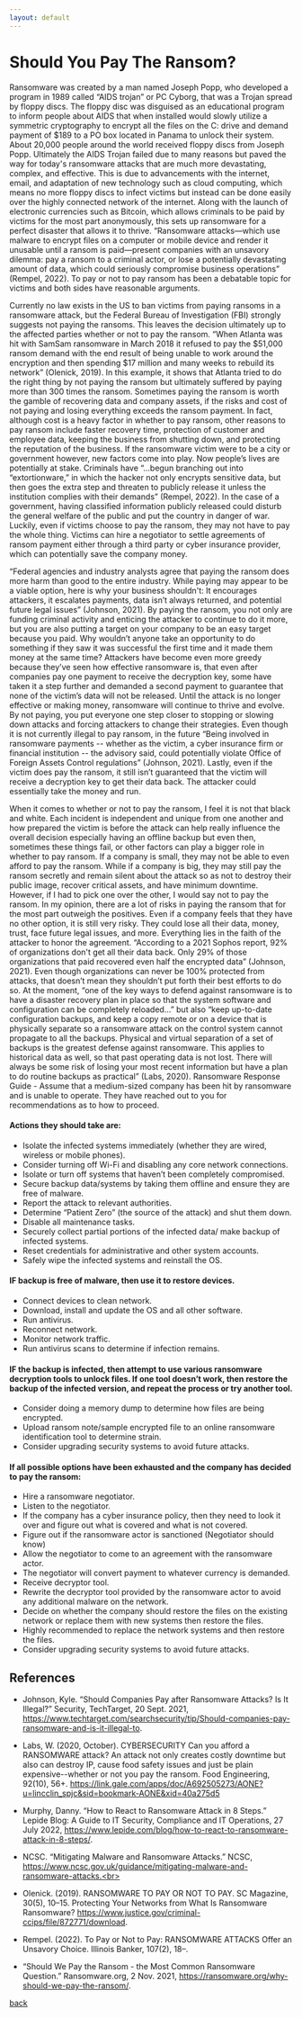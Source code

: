 ```yaml
---
layout: default
---
```


<h1> Should You Pay The Ransom? </h1>

<div>
<p id="p0"> Ransomware was created by a man named Joseph Popp, who developed a program in 1989 called “AIDS trojan” or PC Cyborg, that was a Trojan spread by floppy discs. The floppy disc was disguised as an educational program to inform people about AIDS that when installed would slowly utilize a symmetric cryptography to encrypt all the files on the C: drive and demand payment of $189 to a PO box located in Panama to unlock their system. About 20,000 people around the world received floppy discs from Joseph Popp. Ultimately the AIDS Trojan failed due to many reasons but paved the way for today's ransomware attacks that are much more devastating, complex, and effective. This is due to advancements with the internet, email, and adaptation of new technology such as cloud computing, which means no more floppy discs to infect victims but instead can be done easily over the highly connected network of the internet. Along with the launch of electronic currencies such as Bitcoin, which allows criminals to be paid by victims for the most part anonymously, this sets up ransomware for a perfect disaster that allows it to thrive. “Ransomware attacks—which use malware to encrypt files on a computer or mobile device and render it unusable until a ransom is paid—present companies with an unsavory dilemma: pay a ransom to a criminal actor, or lose a potentially devastating amount of data, which could seriously compromise business operations” (Rempel, 2022). To pay or not to pay ransom has been a debatable topic for victims and both sides have reasonable arguments. </p>
</div>
 
<div>
<p> Currently no law exists in the US to ban victims from paying ransoms in a ransomware attack, but the Federal Bureau of Investigation (FBI) strongly suggests not paying the ransoms. This leaves the decision ultimately up to the affected parties whether or not to pay the ransom. “When Atlanta was hit with SamSam ransomware in March 2018 it refused to pay the $51,000 ransom demand with the end result of being unable to work around the encryption and then spending $17 million and many weeks to rebuild its network” (Olenick, 2019). In this example, it shows that Atlanta tried to do the right thing by not paying the ransom but ultimately suffered by paying more than 300 times the ransom. Sometimes paying the ransom is worth the gamble of recovering data and company assets, if the risks and cost of not paying and losing everything exceeds the ransom payment. In fact, although cost is a heavy factor in whether to pay ransom, other reasons to pay ransom include faster recovery time, protection of customer and employee data, keeping the business from shutting down, and protecting the reputation of the business. If the ransomware victim were to be a city or government however, new factors come into play. Now people’s lives are potentially at stake. Criminals have “...begun branching out into “extortionware,” in which the hacker not only encrypts sensitive data, but then goes the extra step and threaten to publicly release it unless the institution complies with their demands” (Rempel, 2022). In the case of a government, having classified information publicly released could disturb the general welfare of the public and put the country in danger of war. Luckily, even if victims choose to pay the ransom, they may not have to pay the whole thing. Victims can hire a negotiator to settle agreements of ransom payment either through a third party or cyber insurance provider, which can potentially save the company money. </p> 
</div>

<div>
<p> “Federal agencies and industry analysts agree that paying the ransom does more harm than good to the entire industry. While paying may appear to be a viable option, here is why your business shouldn't: It encourages attackers, it escalates payments, data isn’t always returned, and potential future legal issues” (Johnson, 2021). By paying the ransom, you not only are funding criminal activity and enticing the attacker to continue to do it more, but you are also putting a target on your company to be an easy target because you paid. Why wouldn’t anyone take an opportunity to do something if they saw it was successful the first time and it made them money at the same time? Attackers have become even more greedy because they’ve seen how effective ransomware is, that even after companies pay one payment to receive the decryption key, some have taken it a step further and demanded a second payment to guarantee that none of the victim’s data will not be released. Until the attack is no longer effective or making money, ransomware will continue to thrive and evolve. By not paying, you put everyone one step closer to stopping or slowing down attacks and forcing attackers to change their strategies. Even though it is not currently illegal to pay ransom, in the future “Being involved in ransomware payments -- whether as the victim, a cyber insurance firm or financial institution -- the advisory said, could potentially violate Office of Foreign Assets Control regulations” (Johnson, 2021). Lastly, even if the victim does pay the ransom, it still isn’t guaranteed that the victim will receive a decryption key to get their data back. The attacker could essentially take the money and run.</p> </div>

<div>
<p> When it comes to whether or not to pay the ransom, I feel it is not that black and white. Each incident is independent and unique from one another and how prepared the victim is before the attack can help really influence the overall decision especially having an offline backup but even then, sometimes these things fail, or other factors can play a bigger role in whether to pay ransom. If a company is small, they may not be able to even afford to pay the ransom. While if a company is big, they may still pay the ransom secretly and remain silent about the attack so as not to destroy their public image, recover critical assets, and have minimum downtime. However, if I had to pick one over the other, I would say not to pay the ransom. In my opinion, there are a lot of risks in paying the ransom that for the most part outweigh the positives. Even if a company feels that they have no other option, it is still very risky. They could lose all their data, money, trust, face future legal issues, and more. Everything lies in the faith of the attacker to honor the agreement. “According to a 2021 Sophos report, 92% of organizations don't get all their data back. Only 29% of those organizations that paid recovered even half the encrypted data” (Johnson, 2021). Even though organizations can never be 100% protected from attacks, that doesn’t mean they shouldn’t put forth their best efforts to do so. At the moment, “one of the key ways to defend against ransomware is to have a disaster recovery plan in place so that the system software and configuration can be completely reloaded...” but also “keep up-to-date configuration backups, and keep a copy remote or on a device that is physically separate so a ransomware attack on the control system cannot propagate to all the backups. Physical and virtual separation of a set of backups is the greatest defense against ransomware. This applies to historical data as well, so that past operating data is not lost. There will always be some risk of losing your most recent information but have a plan to do routine backups as practical” (Labs, 2020).  
Ransomware Response Guide - Assume that a medium-sized company has been hit by ransomware and is unable to operate.  They have reached out to you for recommendations as to how to proceed. </p>
</div>

#### <b> Actions they should take are: </b>
 
-	Isolate the infected systems immediately (whether they are wired, wireless or mobile phones).  
-	Consider turning off Wi-Fi and disabling any core network connections.  
- Isolate or turn off systems that haven’t been completely compromised. 
-	Secure backup data/systems by taking them offline and ensure they are free of malware. 
-	Report the attack to relevant authorities. 
-	Determine “Patient Zero” (the source of the attack) and shut them down. 
-	Disable all maintenance tasks.  
-	Securely collect partial portions of the infected data/ make backup of infected systems. 
-	Reset credentials for administrative and other system accounts. 
-	Safely wipe the infected systems and reinstall the OS. 

#### <b> IF backup is free of malware, then use it to restore devices. </b>

-	Connect devices to clean network. 
-	Download, install and update the OS and all other software. 
-	Run antivirus.  
-	Reconnect network. 
-	Monitor network traffic.  
-	Run antivirus scans to determine if infection remains.

#### <b> IF the backup is infected, then attempt to use various ransomware decryption tools to unlock files. If one tool doesn’t work, then restore the backup of the infected version, and repeat the process or try another tool.  </b>

-	Consider doing a memory dump to determine how files are being encrypted. 
-	Upload ransom note/sample encrypted file to an online ransomware identification tool to determine strain. 
-	Consider upgrading security systems to avoid future attacks. 

#### <b> If all possible options have been exhausted and the company has decided to pay the ransom: </b>

- Hire a ransomware negotiator.
-	Listen to the negotiator.  
-	If the company has a cyber insurance policy, then they need to look it over and figure out what is covered and what is not covered. 
-	Figure out if the ransomware actor is sanctioned (Negotiator should know) 
-	Allow the negotiator to come to an agreement with the ransomware actor. 
-	The negotiator will convert payment to whatever currency is demanded.  
-	Receive decryptor tool. 
-	Rewrite the decryptor tool provided by the ransomware actor to avoid any additional malware on the network. 
-	Decide on whether the company should restore the files on the existing network or replace them with new systems then restore the files. 
-	Highly recommended to replace the network systems and then restore the files. 
-	Consider upgrading security systems to avoid future attacks.

<h2> References </h2>

-  Johnson, Kyle. “Should Companies Pay after Ransomware Attacks? Is It Illegal?” Security, TechTarget, 20 Sept. 2021, https://www.techtarget.com/searchsecurity/tip/Should-companies-pay-ransomware-and-is-it-illegal-to. <br>

- Labs, W. (2020, October). CYBERSECURITY Can you afford a RANSOMWARE attack? An attack not only creates costly downtime but also can destroy IP, cause food safety issues and just be plain expensive--whether or not you pay the ransom. Food Engineering, 92(10), 56+. https://link.gale.com/apps/doc/A692505273/AONE?u=lincclin_spjc&sid=bookmark-AONE&xid=40a275d5 <br>

- Murphy, Danny. “How to React to Ransomware Attack in 8 Steps.” Lepide Blog: A Guide to IT Security, Compliance and IT Operations, 27 July 2022, https://www.lepide.com/blog/how-to-react-to-ransomware-attack-in-8-steps/. <br>

- NCSC. “Mitigating Malware and Ransomware Attacks.” NCSC, https://www.ncsc.gov.uk/guidance/mitigating-malware-and-ransomware-attacks.<br> 
 
- Olenick. (2019). RANSOMWARE TO PAY OR NOT TO PAY. SC Magazine, 30(5), 10–15. 
Protecting Your Networks from What Is Ransomware Ransomware? https://www.justice.gov/criminal-ccips/file/872771/download. <br>

- Rempel. (2022). To Pay or Not to Pay: RANSOMWARE ATTACKS Offer an Unsavory Choice. Illinois Banker, 107(2), 18–. <br>

- “Should We Pay the Ransom - the Most Common Ransomware Question.” Ransomware.org, 2 Nov. 2021, https://ransomware.org/why-should-we-pay-the-ransom/. <br>



[back](./)
